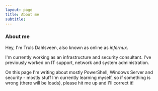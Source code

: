 ```yaml
---
layout: page
title: About me
subtitle: 
---
```


### About me

Hey, I'm Truls Dahlsveen, also known as online as *infernux*.

<script src="https://www.hackthebox.eu/badge/13543"></script>

I'm currently working as an infrastructure and security consultant.
I've previously worked on IT support, network and system administration.

On this page I'm writing about mostly PowerShell, Windows Server and security - mostly stuff I'm currently learning myself, so if something is wrong (there will be loads), please hit me up and I'll correct it!